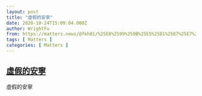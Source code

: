 ```yaml
---
layout: post
title: "虛假的安寧"
date: 2020-10-24T15:09:04.000Z
author: WrightFu
from: https://matters.news/@fkh01/%25E8%2599%259B%25E5%2581%2587%25E7%259A%2584%25E5%25AE%2589%25E5%25AF%25A7-bafyreig7ki37lz34lr3qguv7xx5j42zdzdome5c3zhb7xq22oaxooxyaqy
tags: [ Matters ]
categories: [ Matters ]
---
```

<!--1603552144000-->
[虛假的安寧](https://matters.news/@fkh01/%25E8%2599%259B%25E5%2581%2587%25E7%259A%2584%25E5%25AE%2589%25E5%25AF%25A7-bafyreig7ki37lz34lr3qguv7xx5j42zdzdome5c3zhb7xq22oaxooxyaqy)
------

<div>
虛假的安寧
</div>
